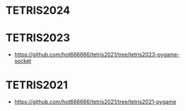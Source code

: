 # TETRIS2024

# TETRIS2023

- https://github.com/hot666666/tetris2021/tree/tetris2023-pygame-socket

# TETRIS2021

- https://github.com/hot666666/tetris2021/tree/tetris2021-pygame
